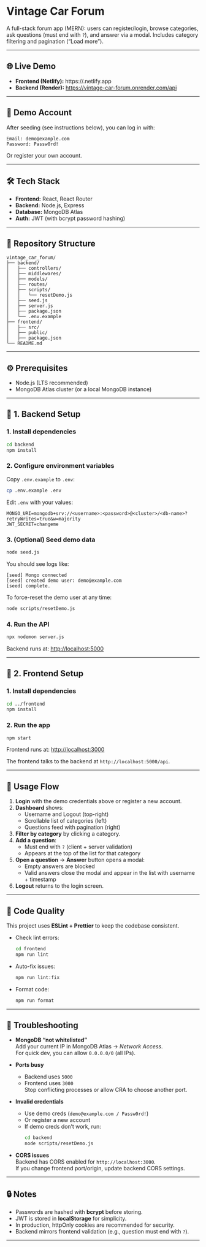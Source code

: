 # Vintage Car Forum

A full-stack forum app (MERN): users can register/login, browse categories, ask questions (must end with `?`), and answer via a modal. Includes category filtering and pagination (“Load more”).

---

## 🌐 Live Demo

- **Frontend (Netlify):** https://<your-netlify-site>.netlify.app 
- **Backend (Render):** https://vintage-car-forum.onrender.com/api

---

## 🚀 Demo Account

After seeding (see instructions below), you can log in with:

```
Email: demo@example.com  
Password: Passw0rd!
```

Or register your own account.

---

## 🛠 Tech Stack

- **Frontend:** React, React Router  
- **Backend:** Node.js, Express  
- **Database:** MongoDB Atlas  
- **Auth:** JWT (with bcrypt password hashing)  

---

## 📂 Repository Structure

```
vintage_car_forum/
├── backend/
│   ├── controllers/
│   ├── middlewares/
│   ├── models/
│   ├── routes/
│   ├── scripts/
│   │   └── resetDemo.js
│   ├── seed.js
│   ├── server.js
│   ├── package.json
│   └── .env.example
├── frontend/
│   ├── src/
│   ├── public/
│   ├── package.json
└── README.md
```

---

## ⚙️ Prerequisites

- Node.js (LTS recommended)  
- MongoDB Atlas cluster (or a local MongoDB instance)  

---

## 🔧 1. Backend Setup

### 1. Install dependencies
```bash
cd backend
npm install
```

### 2. Configure environment variables
Copy `.env.example` to `.env`:
```bash
cp .env.example .env
```

Edit `.env` with your values:
```
MONGO_URI=mongodb+srv://<username>:<password>@<cluster>/<db-name>?retryWrites=true&w=majority
JWT_SECRET=changeme
```

### 3. (Optional) Seed demo data
```bash
node seed.js
```

You should see logs like:
```
[seed] Mongo connected
[seed] created demo user: demo@example.com
[seed] complete.
```

To force-reset the demo user at any time:
```bash
node scripts/resetDemo.js
```

### 4. Run the API
```bash
npx nodemon server.js
```
Backend runs at: [http://localhost:5000](http://localhost:5000)

---

## 🎨 2. Frontend Setup

### 1. Install dependencies
```bash
cd ../frontend
npm install
```

### 2. Run the app
```bash
npm start
```

Frontend runs at: [http://localhost:3000](http://localhost:3000)  

The frontend talks to the backend at `http://localhost:5000/api`.

---

## 🧪 Usage Flow

1. **Login** with the demo credentials above or register a new account.  
2. **Dashboard** shows:
   - Username and Logout (top-right)  
   - Scrollable list of categories (left)  
   - Questions feed with pagination (right)  
3. **Filter by category** by clicking a category.  
4. **Add a question**:
   - Must end with `?` (client + server validation)  
   - Appears at the top of the list for that category  
5. **Open a question** → **Answer** button opens a modal:
   - Empty answers are blocked  
   - Valid answers close the modal and appear in the list with username + timestamp  
6. **Logout** returns to the login screen.  

---

## 🧹 Code Quality

This project uses **ESLint + Prettier** to keep the codebase consistent.

- Check lint errors:
  ```bash
  cd frontend
  npm run lint
  ```

- Auto-fix issues:
  ```bash
  npm run lint:fix
  ```

- Format code:
  ```bash
  npm run format
  ```
  

---

## 🐛 Troubleshooting

- **MongoDB “not whitelisted”**  
  Add your current IP in MongoDB Atlas → *Network Access*.  
  For quick dev, you can allow `0.0.0.0/0` (all IPs).  

- **Ports busy**  
  - Backend uses `5000`  
  - Frontend uses `3000`  
  Stop conflicting processes or allow CRA to choose another port.  

- **Invalid credentials**  
  - Use demo creds (`demo@example.com / Passw0rd!`)  
  - Or register a new account  
  - If demo creds don’t work, run:  
    ```bash
    cd backend
    node scripts/resetDemo.js
    ```  

- **CORS issues**  
  Backend has CORS enabled for `http://localhost:3000`.  
  If you change frontend port/origin, update backend CORS settings.  

---

## 🔒 Notes

- Passwords are hashed with **bcrypt** before storing.  
- JWT is stored in **localStorage** for simplicity.  
- In production, httpOnly cookies are recommended for security.  
- Backend mirrors frontend validation (e.g., question must end with `?`).  

---
